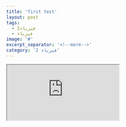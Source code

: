 ```yaml
---
title: 'first test'
layout: post
tags:
  - فيزياء2
  - فيزياء
image: '#'
excerpt_separator: '<!--more-->'
category: 'فيزياء 2'
---
```

<iframe src="https://www.hululkitab.com/wp-content/uploads/2017/10/6/fiziataleb.pdf">
  <p>Your browser does not support iframes.</p>
</iframe>
